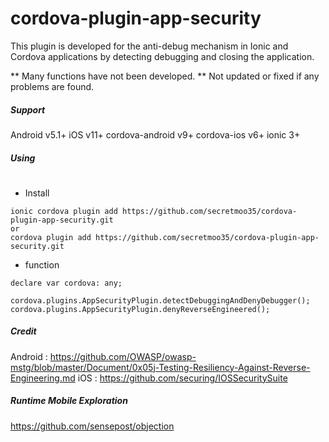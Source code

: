 # cordova-plugin-app-security

This plugin is developed for the anti-debug mechanism in Ionic and Cordova applications by detecting debugging and closing the application.

** Many functions have not been developed.
** Not updated or fixed if any problems are found.

##### Support
Android v5.1+
iOS v11+
cordova-android v9+
cordova-ios v6+
ionic 3+

##### Using
# 
- Install
```
ionic cordova plugin add https://github.com/secretmoo35/cordova-plugin-app-security.git
or
cordova plugin add https://github.com/secretmoo35/cordova-plugin-app-security.git
```
- function
```
declare var cordova: any;

cordova.plugins.AppSecurityPlugin.detectDebuggingAndDenyDebugger();
cordova.plugins.AppSecurityPlugin.denyReverseEngineered();
```

##### Credit
Android : https://github.com/OWASP/owasp-mstg/blob/master/Document/0x05j-Testing-Resiliency-Against-Reverse-Engineering.md
iOS : https://github.com/securing/IOSSecuritySuite

##### Runtime Mobile Exploration
https://github.com/sensepost/objection
